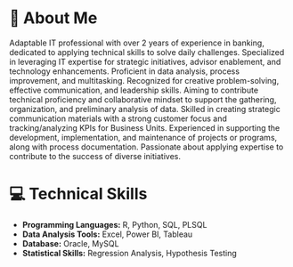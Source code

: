 # 🌟 About Me

Adaptable IT professional with over 2 years of experience in banking, dedicated to applying technical skills to solve daily challenges. Specialized in leveraging IT expertise for strategic initiatives, advisor enablement, and technology enhancements. Proficient in data analysis, process improvement, and multitasking. Recognized for creative problem-solving, effective communication, and leadership skills. Aiming to contribute technical proficiency and collaborative mindset to support the gathering, organization, and preliminary analysis of data. Skilled in creating strategic communication materials with a strong customer focus and tracking/analyzing KPIs for Business Units. Experienced in supporting the development, implementation, and maintenance of projects or programs, along with process documentation. Passionate about applying expertise to contribute to the success of diverse initiatives.

# 💻 Technical Skills

- **Programming Languages:** R, Python, SQL, PLSQL
- **Data Analysis Tools:** Excel, Power BI, Tableau
- **Database:** Oracle, MySQL
- **Statistical Skills:** Regression Analysis, Hypothesis Testing
